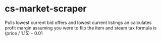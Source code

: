 # cs-market-scraper
Pulls lowest current bid offers and lowest current listings an calculates profit margin assuming you were to flip the item and steam tax formula is (price / 1.15) - 0.01

